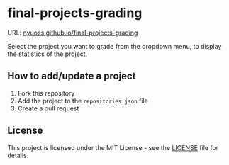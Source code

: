 # final-projects-grading

URL:
[nyuoss.github.io/final-projects-grading](https://nyuoss.github.io/final-projects-grading/)

Select the project you want to grade from the dropdown menu, to display the
statistics of the project.

## How to add/update a project

1. Fork this repository
2. Add the project to the `repositories.json` file
3. Create a pull request

## License

This project is licensed under the MIT License - see the [LICENSE](LICENSE) file
for details.
